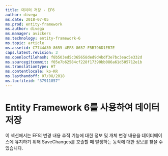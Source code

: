 ```yaml
---
title: 데이터 저장 - EF6
author: divega
ms.date: 2018-07-05
ms.prod: entity-framework
ms.author: divega
ms.manager: avickers
ms.technology: entity-framework-6
ms.topic: article
ms.assetid: C7744A30-8655-4EF8-8657-F5B796D1EB7E
caps.latest.revision: 3
ms.openlocfilehash: f8b503ed5c365658ded9d4bdf3e7bc3eac5e332d
ms.sourcegitcommit: f05e7b62584cf228f17390bb086a61d505712e1b
ms.translationtype: HT
ms.contentlocale: ko-KR
ms.lasthandoff: 07/08/2018
ms.locfileid: "37911857"
---
```

# <a name="saving-data-with-entity-framework-6"></a>Entity Framework 6를 사용하여 데이터 저장

이 섹션에서는 EF의 변경 내용 추적 기능에 대한 정보 및 개체 변경 내용을 데이터베이스에 유지하기 위해 SaveChanges를 호출할 때 발생하는 동작에 대한 정보를 찾을 수 있습니다.
